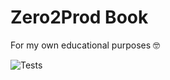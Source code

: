 # Zero2Prod Book
For my own educational purposes 🤓

![Tests](https://github.com/cleverjam/zero2prod/actions/workflows/tests.yml/badge.svg)
